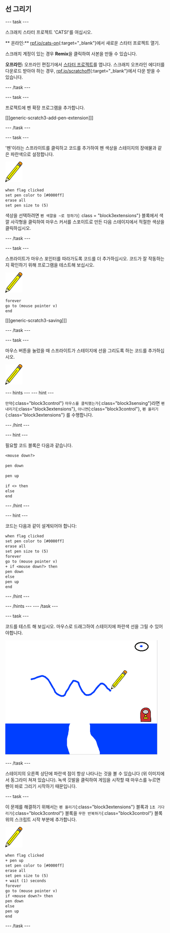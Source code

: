 ## 선 그리기

\--- task \---

스크래치 스타터 프로젝트 'CATS!'를 여십시오.

** 온라인:** [rpf.io/cats-on](http://rpf.io/cats-on){:target="_blank"}에서 새로운 스타터 프로젝트 열기.

스크래치 계정이 있는 경우 **Remix**을 클릭하여 사본을 만들 수 있습니다.

**오프라인:** 오프라인 편집기에서 [스타터 프로젝트](http://rpf.io/p/en/cats-go)를 엽니다. 스크래치 오프라인 에디터를 다운로드 받아야 하는 경우, [rpf.io/scratchoff](http://rpf.io/scratchoff){:target="_blank"}에서 다운 받을 수 있습니다.

\--- /task \---

\--- task \---

프로젝트에 펜 확장 프로그램을 추가합니다.

[[[generic-scratch3-add-pen-extension]]]

\--- /task \---

\--- task \---

'펜'이라는 스프라이트를 클릭하고 코드를 추가하여 펜 색상을 스테이지의 장애물과 같은 파란색으로 설정합니다.

![펜 스프라이트](images/pen-sprite.png)

```blocks3
when flag clicked
set pen color to [#0000ff]
erase all
set pen size to (5)
```

색상을 선택하려면 `펜 색깔을 ~로 정하기`{: class = "block3extensions"} 블록에서 색깔 사각형을 클릭하여 마우스 커서를 스포이트로 만든 다음 스테이지에서 적절한 색상을 클릭하십시오.

\--- /task \---

\--- task \---

스프라이트가 마우스 포인터를 따라가도록 코드를 더 추가하십시오. 코드가 잘 작동하는지 확인하기 위해 프로그램을 테스트해 보십시오.

![펜 스프라이트](images/pen-sprite.png)

```blocks3
forever
go to (mouse pointer v)
end
```

[[[generic-scratch3-saving]]]

\--- /task \---

\--- task \---

마우스 버튼을 눌렀을 때 스프라이트가 스테이지에 선을 그리도록 하는 코드를 추가하십시오.

![펜 스프라이트](images/pen-sprite.png)

\--- hints \--- \--- hint \---

`만약`{:class="block3control"} `마우스를 클릭했는가`{:class="block3sensing"}라면 `펜 내리기`{:class="block3extensions"}, `아니면`{:class="block3control"}, `펜 올리기`{:class="block3extensions"} 를 수행합니다.

\--- /hint \---

\--- hint \---

필요할 코드 블록은 다음과 같습니다.

```blocks3
<mouse down?>

pen down

pen up

if <> then
else
end
```

\--- /hint \---

\--- hint \---

코드는 다음과 같이 설계되어야 합니다:

```blocks3
when flag clicked
set pen color to [#0000ff]
erase all
set pen size to (5)
forever
go to (mouse pointer v)
+ if <mouse down?> then
pen down
else
pen up
end
```

\--- /hint \---

\--- /hints \--- \--- /task \---

\--- task \---

코드를 테스트 해 보십시오. 마우스로 드래그하여 스테이지에 파란색 선을 그릴 수 있어야합니다.

![선 그리기](images/draw-a-line.png)

\--- /task \---

스테이지의 오른쪽 상단에 파란색 점이 항상 나타나는 것을 볼 수 있습니다 (위 이미지에서 동그라미 쳐져 있습니다). 녹색 깃발을 클릭하여 게임을 시작할 때 마우스를 누르면 펜이 바로 그리기 시작하기 때문입니다.

\--- task \---

이 문제를 해결하기 위해서는 `펜 올리기`{:class="block3extensions"} 블록과 `1초 기다리기`{:class="block3control"} 블록을 `무한 반복하기`{:class="block3control"} 블록 위의 스크립트 시작 부분에 추가합니다.

![펜 스프라이트](images/pen-sprite.png)

```blocks3
when flag clicked
+ pen up
set pen color to [#0000ff]
erase all
set pen size to (5)
+ wait (1) seconds
forever
go to (mouse pointer v)
if <mouse down?> then
pen down
else
pen up
end
```

\--- /task \---